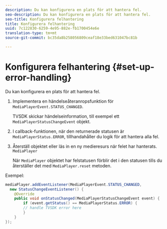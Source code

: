 ```yaml
---
description: Du kan konfigurera en plats för att hantera fel.
seo-description: Du kan konfigurera en plats för att hantera fel.
seo-title: Konfigurera felhantering
title: Konfigurera felhantering
uuid: 7c122830-6259-4e95-882e-fb1700454e6e
translation-type: tm+mt
source-git-commit: bc35da8b258056809ceaf18e33bed631047bc81b

---
```



# Konfigurera felhantering {#set-up-error-handling}

Du kan konfigurera en plats för att hantera fel.

1. Implementera en händelseåteranropsfunktion för `MediaPlayerEvent.STATUS_CHANGED`.

   TVSDK skickar händelseinformation, till exempel ett `MediaPlayerStatusChangeEvent` objekt.
1. I callback-funktionen, när den returnerade statusen är `MediaPlayerStatus.ERROR`, tillhandahåller du logik för att hantera alla fel.
1. Återställ objektet eller läs in en ny medieresurs när felet har hanterats. `MediaPlayer`

   När `MediaPlayer` objektet har felstatusen förblir det i den statusen tills du återställer det med `MediaPlayer.reset` metoden.

<!--<a id="example_E74BB605ED08450295B8902F1E4BB8F5"></a>-->

Exempel:

```java
mediaPlayer.addEventListener(MediaPlayerEvent.STATUS_CHANGED,  
  new StatusChangeEventListener() { 
    @Override 
    public void onStatusChanged(MediaPlayerStatusChangeEvent event) { 
        if (event.getStatus() == MediaPlayerStatus.ERROR) { 
        // handle TVSDK error here 
        } 
    } 
});
```
